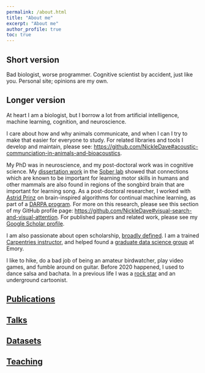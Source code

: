 ```yaml
---
permalink: /about.html
title: "About me"
excerpt: "About me"
author_profile: true
toc: true
---
```


## Short version

Bad biologist, worse programmer.
Cognitive scientist by accident, just like you.
Personal site; opinions are my own.

## Longer version

At heart I am a biologist, 
but I borrow a lot from artificial intelligence, machine learning, cognition, and neuroscience.

I care about how and why animals communicate, 
and when I can I try to make that easier for everyone to study.
For related libraries and tools I develop and maintain,
please see:
<https://github.com/NickleDave#acoustic-communciation-in-animals-and-bioacoustics>.

My PhD was in neuroscience,
and my post-doctoral work was in cognitive science.
My [dissertation work](https://open.library.emory.edu/publications/emory%3Atrghv/)
in the [Sober lab](http://www.biology.emory.edu/research/Sober/Home.html)
showed that connections which
are known to be important for learning motor skills in humans and other
mammals are also found in regions of the songbird brain
that are important for learning song.
As a post-doctoral researcher,
I worked with [Astrid Prinz](http://www.biology.emory.edu/research/Prinz/index.html)
on brain-inspired algorithms for continual machine learning,
as part of a [DARPA program](https://www.darpa.mil/news-events/2017-03-16).
For more on this research, please see this section of my GitHub profile page:
<https://github.com/NickleDave#visual-search-and-visual-attention>.
For published papers and related work, please see my
[Google Scholar profile](https://scholar.google.com/citations?user=rs2xJh4AAAAJ&hl=en).

I am also passionate about open scholarship,
[broadly defined](https://thepsychologist.bps.org.uk/volume-33/november-2020/bropenscience-broken-science).
I am a trained [Carpentries instructor](https://carpentries.org/become-instructor/),
and helped found a [graduate data science group](https://data-science-for-scientists-atl.github.io/) at Emory.

I like to hike, do a bad job of being an amateur birdwatcher, play video games, and fumble around on guitar.
Before 2020 happened, I used to dance salsa and bachata.
In a previous life I was a
[rock star](https://nickblueandtheheavysighs.bandcamp.com/releases)
and an underground cartoonist.

## [Publications](/publications/)

## [Talks](/talks/)

## [Datasets](/datasets/)

## [Teaching](/teaching/)
